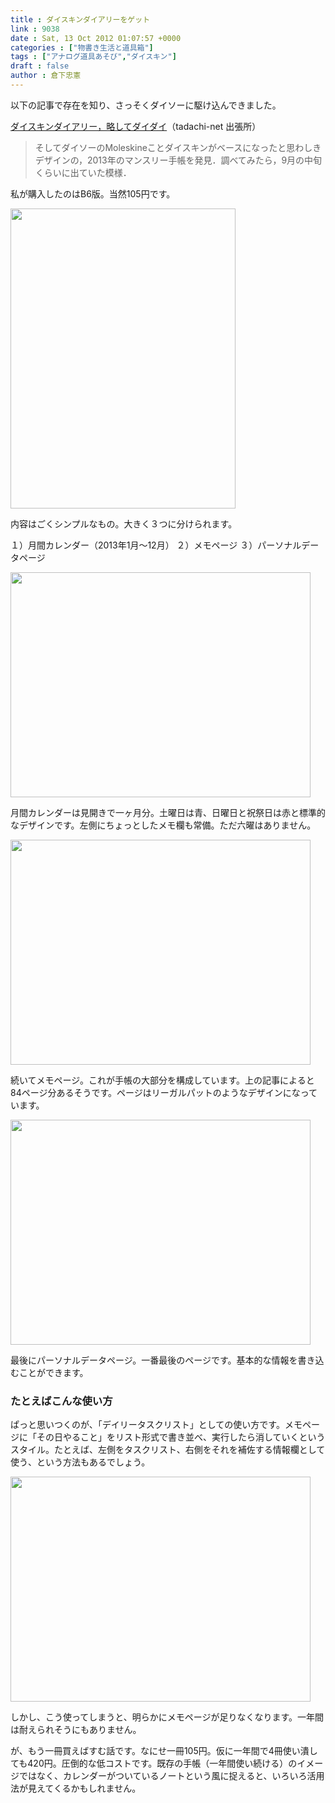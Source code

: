 ```yaml
---
title : ダイスキンダイアリーをゲット
link : 9038
date : Sat, 13 Oct 2012 01:07:57 +0000
categories : ["物書き生活と道具箱"]
tags : ["アナログ道具あそび","ダイスキン"]
draft : false
author : 倉下忠憲
---
```


以下の記事で存在を知り、さっそくダイソーに駆け込んできました。

<a href="http://tadachi.txt-nifty.com/blog/2012/10/post-b5ac.html">ダイスキンダイアリー，略してダイダイ</a>（tadachi-net 出張所）

<blockquote>
そしてダイソーのMoleskineことダイスキンがベースになったと思わしきデザインの，2013年のマンスリー手帳を発見．調べてみたら，9月の中旬くらいに出ていた模様．
</blockquote>

私が購入したのはB6版。当然105円です。

<a href="https://rashita.net/blog/wp-content/uploads/2012/10/20121013093758.jpg"><img src="https://rashita.net/blog/wp-content/uploads/2012/10/20121013093758.jpg" alt="" title="20121013093758" width="360" height="480" class="alignnone size-full wp-image-9039" /></a>

内容はごくシンプルなもの。大きく３つに分けられます。

１）月間カレンダー（2013年1月〜12月）
２）メモページ
３）パーソナルデータページ

<a href="https://rashita.net/blog/wp-content/uploads/2012/10/20121013093822.jpg"><img src="https://rashita.net/blog/wp-content/uploads/2012/10/20121013093822.jpg" alt="" title="20121013093822" width="480" height="360" class="alignnone size-full wp-image-9040" /></a>

月間カレンダーは見開きで一ヶ月分。土曜日は青、日曜日と祝祭日は赤と標準的なデザインです。左側にちょっとしたメモ欄も常備。ただ六曜はありません。

<a href="https://rashita.net/blog/wp-content/uploads/2012/10/20121013093833.jpg"><img src="https://rashita.net/blog/wp-content/uploads/2012/10/20121013093833.jpg" alt="" title="20121013093833" width="480" height="360" class="alignnone size-full wp-image-9041" /></a>

続いてメモページ。これが手帳の大部分を構成しています。上の記事によると84ページ分あるそうです。ページはリーガルパットのようなデザインになっています。

<a href="https://rashita.net/blog/wp-content/uploads/2012/10/20121013093847.jpg"><img src="https://rashita.net/blog/wp-content/uploads/2012/10/20121013093847.jpg" alt="" title="20121013093847" width="480" height="360" class="alignnone size-full wp-image-9042" /></a>

最後にパーソナルデータページ。一番最後のページです。基本的な情報を書き込むことができます。

<h3>たとえばこんな使い方</h3>
ぱっと思いつくのが、「デイリータスクリスト」としての使い方です。メモページに「その日やること」をリスト形式で書き並べ、実行したら消していくというスタイル。たとえば、左側をタスクリスト、右側をそれを補佐する情報欄として使う、という方法もあるでしょう。

<a href="https://rashita.net/blog/wp-content/uploads/2012/10/20121013093953.jpg"><img src="https://rashita.net/blog/wp-content/uploads/2012/10/20121013093953.jpg" alt="" title="20121013093953" width="480" height="360" class="alignnone size-full wp-image-9043" /></a>

しかし、こう使ってしまうと、明らかにメモページが足りなくなります。一年間は耐えられそうにもありません。

が、もう一冊買えばすむ話です。なにせ一冊105円。仮に一年間で4冊使い潰しても420円。圧倒的な低コストです。既存の手帳（一年間使い続ける）のイメージではなく、カレンダーがついているノートという風に捉えると、いろいろ活用法が見えてくるかもしれません。


